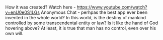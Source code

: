 How it was created? Watch here - https://www.youtube.com/watch?v=enU0e0S1LGs
Anonymous Chat - perhpas the best app ever been invented in the whole world?
In this world, is the destiny of mankind controlled by 
some transcendental entity or law? 
Is it like the hand of God hovering above? 
At least, it is true that man has no control, even over his own will.
